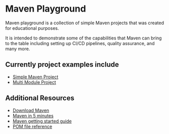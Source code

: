 # Maven Playground

Maven playground is a collection of simple Maven projects that was created for educational purposes.

It is intended to demonstrate some of the capabilities that Maven can bring to the table including setting up CI/CD pipelines, quality assurance, and many more.


## Currently project examples include

* [Simple Maven Project](https://github.com/alexandergarbuz/maven-playground/tree/main/SimpleProject)
* [Multi Module Project](https://github.com/alexandergarbuz/maven-playground/tree/main/MultiModuleProject)



## Additional Resources

* [Download Maven](https://maven.apache.org/download.cgi)
* [Maven in 5 minutes](https://maven.apache.org/guides/getting-started/maven-in-five-minutes.html)
* [Maven getting started guide](https://maven.apache.org/guides/getting-started/index.html)
* [POM file reference](https://maven.apache.org/pom.html)
